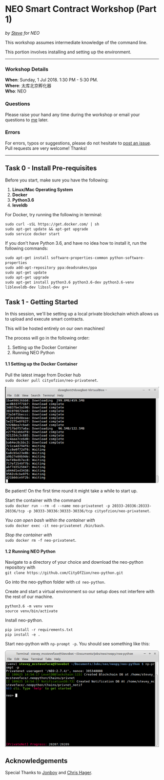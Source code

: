 
# NEO Smart Contract Workshop (Part 1)
*by [Steve](https://github.com/HandsomeJeff) for NEO*

This workshop assumes intermediate knowledge of the command line.

This portion involves installing and setting up the environment.
___

### Workshop Details
**When**: Sunday, 1 Jul 2018. 1:30 PM - 5:30 PM.</br>
**Where**: 太库北京孵化器</br>
**Who**: NEO

### Questions
Please raise your hand any time during the workshop or email your questions to [me](mailto:yefan0072001@gmail.com) later.

### Errors
For errors, typos or suggestions, please do not hesitate to [post an issue](https://github.com/HandsomeJeff/NEO-smart-contract-workshop). Pull requests are very welcome! Thanks!

___

## Task 0 - Install Pre-requisites
Before you start, make sure you have the following:
1. **Linux/Mac Operating System**
2. **Docker**
3. **Python3.6**
4. **leveldb**

For Docker, try running the following in terminal:
```
sudo curl -sSL https://get.docker.com/ | sh
sudo apt-get update && apt-get upgrade
sudo service docker start
```

If you don't have Python 3.6, and have no idea how to install it, run the following commands:
```
sudo apt-get install software-properties-common python-software-properties
sudo add-apt-repository ppa:deadsnakes/ppa
sudo apt-get update
sudo apt-get upgrade
sudo apt-get install python3.6 python3.6-dev python3.6-venv libleveldb-dev libssl-dev g++
```


## Task 1 - Getting Started

In this session, we'll be setting up a local private blockchain which allows us to upload and execute smart contracts.

This will be hosted entirely on our own machines!

The process will go in the following order:
1. Setting up the Docker Container
2. Running NEO Python


#### 1.1 Setting up the Docker Container
Pull the latest image from Docker hub <br> `sudo docker pull cityofzion/neo-privatenet`.

![docker pull](assets/docker_pull.png)

Be patient! On the first time round it might take a while to start up.

Start the container with the command <br>
`sudo docker run --rm -d --name neo-privatenet -p 20333-20336:20333-20336/tcp -p 30333-30336:30333-30336/tcp cityofzion/neo-privatenet`.

*You can open bash within the container with* <br> `sudo docker exec -it neo-privatenet /bin/bash`.

*Stop the container with* <br> `sudo docker rm -f neo-privatenet`.

#### 1.2 Running NEO Python
Navigate to a directory of your choice and download the neo-python repository with <br> `git clone https://github.com/CityOfZion/neo-python.git`

Go into the neo-python folder with `cd neo-python`.

Create and start a virtual environment so our setup does not interfere with the rest of our machine.
```
python3.6 -m venv venv
source venv/bin/activate
```

Install neo-python.
```
pip install -r requirements.txt
pip install -e .
```

Start neo-python with `np-prompt -p`.
You should see something like this:

![task 1 screenshot](assets/initialising.png)


## Acknowledgements

Special Thanks to [Jonboy](https://github.com/jonathanlimwj) and [Chris Hager](https://github.com/metachris).
